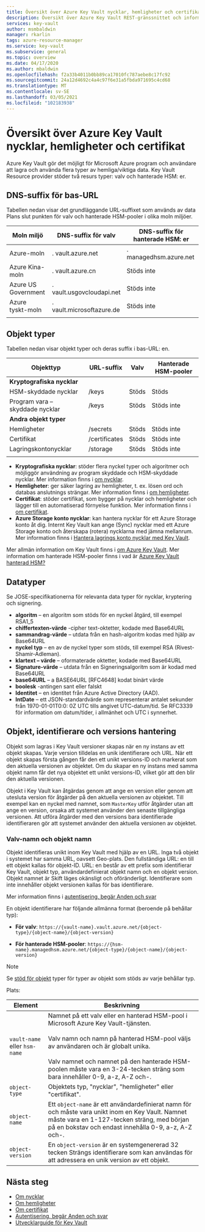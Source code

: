 ```yaml
---
title: Översikt över Azure Key Vault nycklar, hemligheter och certifikat
description: Översikt över Azure Key Vault REST-gränssnittet och information om utvecklare för nycklar, hemligheter och certifikat.
services: key-vault
author: msmbaldwin
manager: rkarlin
tags: azure-resource-manager
ms.service: key-vault
ms.subservice: general
ms.topic: overview
ms.date: 04/17/2020
ms.author: mbaldwin
ms.openlocfilehash: f2a33b4011b0bb89ca17010fc787aebe8c17fc92
ms.sourcegitcommit: 24a12d4692c4a4c97f6e31a5fbda971695c4cd68
ms.translationtype: MT
ms.contentlocale: sv-SE
ms.lasthandoff: 03/05/2021
ms.locfileid: "102183938"
---
```

# <a name="azure-key-vault-keys-secrets-and-certificates-overview"></a>Översikt över Azure Key Vault nycklar, hemligheter och certifikat

Azure Key Vault gör det möjligt för Microsoft Azure program och användare att lagra och använda flera typer av hemliga/viktiga data. Key Vault Resource provider stöder två resurs typer: valv och hanterade HSM: er.

## <a name="dns-suffixes-for-base-url"></a>DNS-suffix för bas-URL
 Tabellen nedan visar det grundläggande URL-suffixet som används av data Plans slut punkten för valv och hanterade HSM-pooler i olika moln miljöer.

Moln miljö | DNS-suffix för valv | DNS-suffix för hanterade HSM: er
---|---|---
Azure-moln | . vault.azure.net | . managedhsm.azure.net
Azure Kina-moln | . vault.azure.cn | Stöds inte
Azure US Government | . vault.usgovcloudapi.net | Stöds inte
Azure tyskt-moln | . vault.microsoftazure.de | Stöds inte
|||


## <a name="object-types"></a>Objekt typer
 Tabellen nedan visar objekt typer och deras suffix i bas-URL: en.

Objekttyp|URL-suffix|Valv|Hanterade HSM-pooler
--|--|--|--
**Kryptografiska nycklar**||
HSM-skyddade nycklar|/keys|Stöds|Stöds
Program vara – skyddade nycklar|/keys|Stöds|Stöds inte
**Andra objekt typer**||
Hemligheter|/secrets|Stöds|Stöds inte
Certifikat|/certificates|Stöds|Stöds inte
Lagringskontonycklar|/storage|Stöds|Stöds inte
|||
- **Kryptografiska nycklar**: stöder flera nyckel typer och algoritmer och möjliggör användning av program skyddade och HSM-skyddade nycklar. Mer information finns i [om nycklar](../keys/about-keys.md).
- **Hemligheter**: ger säker lagring av hemligheter, t. ex. lösen ord och databas anslutnings strängar. Mer information finns i [om hemligheter](../secrets/about-secrets.md).
- **Certifikat**: stöder certifikat, som bygger på nycklar och hemligheter och lägger till en automatiserad förnyelse funktion. Mer information finns i [om certifikat](../certificates/about-certificates.md).
- **Azure Storage konto nycklar**: kan hantera nycklar för ett Azure Storage konto åt dig. Internt Key Vault kan ange (Sync) nycklar med ett Azure Storage konto och återskapa (rotera) nycklarna med jämna mellanrum. Mer information finns i [Hantera lagrings konto nycklar med Key Vault](../secrets/overview-storage-keys.md).

Mer allmän information om Key Vault finns i [om Azure Key Vault](overview.md). Mer information om hanterade HSM-pooler finns i vad är [Azure Key Vault hanterad HSM?](../managed-hsm/overview.md)


## <a name="data-types"></a>Datatyper

Se JOSE-specifikationerna för relevanta data typer för nycklar, kryptering och signering.  

-   **algoritm** – en algoritm som stöds för en nyckel åtgärd, till exempel RSA1_5  
-   **chiffertexten-värde** -cipher text-oktetter, kodade med Base64URL  
-   **sammandrag-värde** – utdata från en hash-algoritm kodas med hjälp av Base64URL  
-   **nyckel typ** – en av de nyckel typer som stöds, till exempel RSA (Rivest-Shamir-Adleman).  
-   **klartext – värde** – oformaterade oktetter, kodade med Base64URL  
-   **Signature-värde** – utdata från en Signeringsalgoritm som är kodad med Base64URL  
-   **base64URL** – a BASE64URL [RFC4648] kodat binärt värde  
-   **boolesk** -antingen sant eller falskt  
-   **Identitet** – en identitet från Azure Active Directory (AAD).  
-   **IntDate** – ett JSON-standardvärde som representerar antalet sekunder från 1970-01-01T0:0: 0Z UTC tills angivet UTC-datum/tid. Se RFC3339 för information om datum/tider, i allmänhet och UTC i synnerhet.  

## <a name="objects-identifiers-and-versioning"></a>Objekt, identifierare och versions hantering

Objekt som lagras i Key Vault versioner skapas när en ny instans av ett objekt skapas. Varje version tilldelas en unik identifierare och URL. När ett objekt skapas första gången får den ett unikt versions-ID och markerat som den aktuella versionen av objektet. Om du skapar en ny instans med samma objekt namn får det nya objektet ett unikt versions-ID, vilket gör att den blir den aktuella versionen.  

Objekt i Key Vault kan åtgärdas genom att ange en version eller genom att utesluta version för åtgärder på den aktuella versionen av objektet. Till exempel kan en nyckel med namnet, som `MasterKey` utför åtgärder utan att ange en version, orsaka att systemet använder den senaste tillgängliga versionen. Att utföra åtgärder med den versions bara identifierade identifieraren gör att systemet använder den aktuella versionen av objektet.  

### <a name="vault-name-and-object-name"></a>Valv-namn och objekt namn
Objekt identifieras unikt inom Key Vault med hjälp av en URL. Inga två objekt i systemet har samma URL, oavsett Geo-plats. Den fullständiga URL: en till ett objekt kallas för objekt-ID. URL: en består av ett prefix som identifierar Key Vault, objekt typ, användardefinierat objekt namn och en objekt version. Objekt namnet är Skift läges okänsligt och oföränderligt. Identifierare som inte innehåller objekt versionen kallas för bas identifierare.  

Mer information finns i [autentisering, begär Anden och svar](authentication-requests-and-responses.md)

En objekt identifierare har följande allmänna format (beroende på behållar typ):  

- **För valv**: `https://{vault-name}.vault.azure.net/{object-type}/{object-name}/{object-version}`  

- **För hanterade HSM-pooler**: `https://{hsm-name}.managedhsm.azure.net/{object-type}/{object-name}/{object-version}`  

> [!NOTE]
> Se [stöd för objekt](#object-types) typer för typer av objekt som stöds av varje behållar typ.

Plats:  

| Element | Beskrivning |  
|-|-|  
|`vault-name` eller `hsm-name`|Namnet på ett valv eller en hanterad HSM-pool i Microsoft Azure Key Vault-tjänsten.<br /><br />Valv namn och namn på hanterad HSM-pool väljs av användaren och är globalt unika.<br /><br />Valv namnet och namnet på den hanterade HSM-poolen måste vara en 3-24-tecken sträng som bara innehåller 0-9, a-z, A-Z och-.|  
|`object-type`|Objektets typ, "nycklar", "hemligheter" eller "certifikat".|  
|`object-name`|Ett `object-name` är ett användardefinierat namn för och måste vara unikt inom en Key Vault. Namnet måste vara en 1-127-tecken sträng, med början på en bokstav och endast innehålla 0-9, a-z, A-Z och-.|  
|`object-version`|En `object-version` är en systemgenererad 32 tecken Strängs identifierare som kan användas för att adressera en unik version av ett objekt.|  

## <a name="next-steps"></a>Nästa steg

- [Om nycklar](../keys/about-keys.md)
- [Om hemligheter](../secrets/about-secrets.md)
- [Om certifikat](../certificates/about-certificates.md)
- [Autentisering, begär Anden och svar](../general/authentication-requests-and-responses.md)
- [Utvecklarguide för Key Vault](../general/developers-guide.md)
